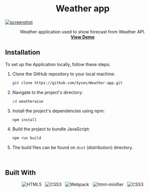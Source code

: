
 <h1 align="center">Weather app</h3>
 
[![screenshot](https://i.postimg.cc/br39DNSt/screenshot.png)](https://postimg.cc/GTTy6RQL)

 <p align="center">
    Weather application used to show forecast from Weather API.
    <br />
    <a href="https://xyves.github.io/Weather-app/"><strong>View Demo</strong></a>
  </p>

 ## Installation

To set up the Application locally, follow these steps:

1. Clone the GitHub repository to your local machine:

   ```bash
   git clone https://github.com/Xyves/Weather-app.git
   ```

2. Navigate to the project's directory:

   ```bash
   cd weatherwise
   ```

3. Install the project's dependencies using npm:

   ```bash
   npm install
   ```

4. Build the project to bundle JavaScript:

   ```bash
   npm run build
   ```
5. The build files can be found on `dist` (distribution) directory.

<br>

## Built With

<div align=center>

 ![HTML5](https://img.shields.io/badge/html5-%23E34F26.svg?style=for-the-badge&logo=html5&logoColor=white) &nbsp;&nbsp;![CSS3](https://img.shields.io/badge/css3-%231572B6.svg?style=for-the-badge&logo=css3&logoColor=white)  &nbsp;&nbsp;![Webpack](https://img.shields.io/badge/webpack-%238DD6F9.svg?style=for-the-badge&logo=webpack&logoColor=black) &nbsp;&nbsp;![html-minifier](https://img.shields.io/badge/html%20minifier-A90533?style=for-the-badge&logo=html5&logoColor=white) &nbsp;&nbsp;![CSS3](https://img.shields.io/badge/css_minifier-2C2D72.svg?style=for-the-badge&logo=css3&logoColor=white)

</div>
<br>
